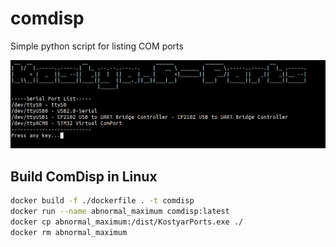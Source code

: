 # comdisp

Simple python script for listing COM ports

![img](/doc/Screenshot_20221005_174623.png)

## Build ComDisp in Linux

```bash
docker build -f ./dockerfile . -t comdisp
docker run --name abnormal_maximum comdisp:latest
docker cp abnormal_maximum:/dist/KostyarPorts.exe ./
docker rm abnormal_maximum
```
